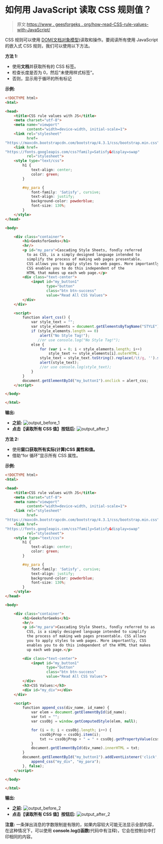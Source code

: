 # 如何用 JavaScript 读取 CSS 规则值？

> 原文:[https://www . geesforgeks . org/how-read-CSS-rule-values-with-JavaScript/](https://www.geeksforgeeks.org/how-to-read-css-rule-values-with-javascript/)

CSS 规则可以使用 [DOM(文档对象模型)](https://www.geeksforgeeks.org/dom-document-object-model/)读取和操作。要阅读所有使用 JavaScript 的嵌入式 CSS 规则，我们可以使用以下方法。

**方法 1:**

*   使用**文档**并获取所有的 CSS 标签。
*   检查长度是否为 0，然后“未使用样式标签”。
*   否则，显示用于循环的所有标记

**示例:**

```html
<!DOCTYPE html>
<html>

<head>
    <title>CSS rule values with JS</title>
    <meta charset="utf-8">
    <meta name="viewport"
          content="width=device-width, initial-scale=1">
    <link rel="stylesheet" 
          href=
"https://maxcdn.bootstrapcdn.com/bootstrap/4.3.1/css/bootstrap.min.css">
    <link href=
"https://fonts.googleapis.com/css?family=Satisfy&display=swap" 
          rel="stylesheet">
    <style type="text/css">
        h1 {
            text-align: center;
            color: green;
        }

        #my_para {
            font-family: 'Satisfy', cursive;
            text-align: justify;
            background-color: powderblue;
            font-size: 130%;
        }
    </style>
</head>

<body>

    <div class="container">
        <h1>GeeksforGeeks</h1>
        <hr/>
        <p id="my_para">Cascading Style Sheets, fondly referred
          to as CSS, is a simply designed language intended to
          simplify the process of making web pages presentable.
          CSS allows you to apply styles to web pages. More importantly,
          CSS enables you to do this independent of the 
          HTML that makes up each web page.</p>
        <div class="text-center">
            <input id="my_button1" 
                   type="button" 
                   class="btn btn-success" 
                   value="Read All CSS Values">
        </div>
    </div>

    <script>
        function alert_css() {
            var style_text = "";
            var style_elements = document.getElementsByTagName("STYLE");
            if (style_elements.length == 0)
                alert("No Style Tag!"); 
               //or use console.log("No Style Tag!");
            else {
                for (var i = 0; i < style_elements.length; i++)
                    style_text += style_elements[i].outerHTML;
                style_text = style_text.toString().replace(/\t/g, '').split('\r\n');
                alert(style_text); 
                //or use console.log(style_text);
            }
        }
        document.getElementById("my_button1").onclick = alert_css;
    </script>

</body>

</html>
```

**输出:**

*   **之前:**
    ![output_before_1](img/68660f5d4ddac5e56a30455887dd84ec.png)
*   **点击【读取所有 CSS 值】按钮后:**
    ![output_after_1](img/18a24eb1cfe27be7b546ffe878d88927.png)

**方法 2:**

*   使用**窗口获取所有实际(计算)CSS 属性和值。**
*   借助“for 循环”显示所有 CSS 属性。

**示例:**

```html
<!DOCTYPE html>
<html>

<head>
    <title>CSS rule values with JS</title>
    <meta charset="utf-8">
    <meta name="viewport" 
          content="width=device-width, initial-scale=1">
    <link rel="stylesheet"
          href=
"https://maxcdn.bootstrapcdn.com/bootstrap/4.3.1/css/bootstrap.min.css">
    <link href=
"https://fonts.googleapis.com/css?family=Satisfy&display=swap"
          rel="stylesheet">
    <style type="text/css">
        h1 {
            text-align: center;
            color: green;
        }

        #my_para {
            font-family: 'Satisfy', cursive;
            text-align: justify;
            background-color: powderblue;
            font-size: 130%;
        }
    </style>
</head>

<body>

    <div class="container">
        <h1>GeeksforGeeks</h1>
        <hr/>
        <p id="my_para">Cascading Style Sheets, fondly referred to as
          CSS, is a simply designed language intended to simplify 
          the process of making web pages presentable. CSS allows 
          you to apply styles to web pages. More importantly, CSS 
          enables you to do this independent of the HTML that makes 
          up each web page.</p>

        <div class="text-center">
            <input id="my_button1" 
                   type="button" 
                   class="btn btn-success" 
                   value="Read All CSS Values">
        </div>
        <h3>CSS Values:</h3>
        <div id="my_div"></div>
    </div>

    <script>
        function append_css(div_name, id_name) {
            var elem = document.getElementById(id_name);
            var txt = "";
            var cssObj = window.getComputedStyle(elem, null);

            for (i = 0; i < cssObj.length; i++) {
                cssObjProp = cssObj.item(i);
                txt += cssObjProp + " = " + cssObj.getPropertyValue(cssObjProp) + "<br>";
            }
            document.getElementById(div_name).innerHTML = txt;
        }
        document.getElementById("my_button1").addEventListener('click', function() {
            append_css("my_div", "my_para");
        }, false);
    </script>

</body>

</html>
```

**输出:**

*   **之前:**
    ![output_before_2](img/9520c5f7d7d4fe3a9d8b8b2b0486dbe1.png)
*   **点击【读取所有 CSS 值】按钮后:**
    ![output_after_2](img/468290b9724a657d3660bdd422aa8ce8.png)

**注意:**
一条弹出消息的字数限制是有限的，如果内容较大可能无法显示全部内容，在这种情况下，可以使用 **console.log()函数**(代码中有注释)，它会在控制台中打印相同的内容。